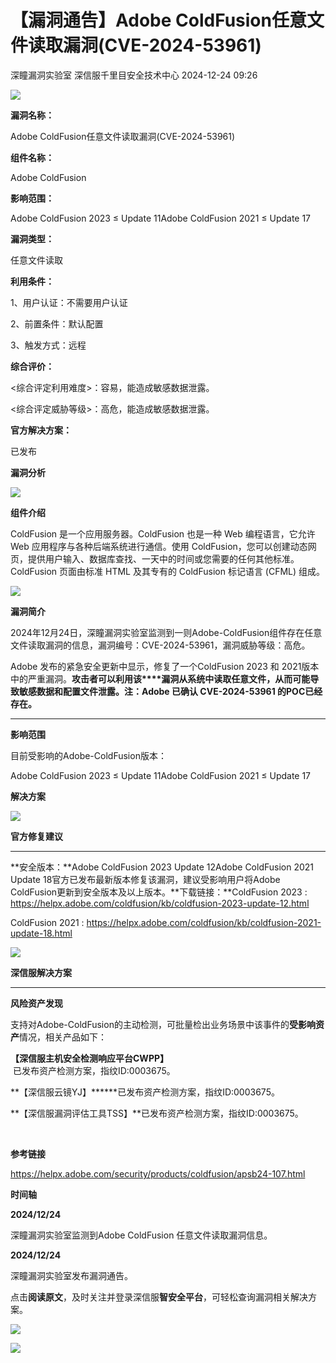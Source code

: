 #  【漏洞通告】Adobe ColdFusion任意文件读取漏洞(CVE-2024-53961)   
深瞳漏洞实验室  深信服千里目安全技术中心   2024-12-24 09:26  
  
![](https://mmbiz.qpic.cn/mmbiz_gif/w8NHw6tcQ5yHdPQGFEhKOpvGe1FoAloFHdk71clnbTXgDZ9Cc3ic1g9Ewic452XD51SQ00ncWXR3Dzp9SAt4yAXw/640?wx_fmt=gif&from=appmsg "")  
  
**漏洞名称：**  
  
Adobe ColdFusion任意文件读取漏洞(CVE-2024-53961)  
  
**组件名称：**  
  
Adobe ColdFusion  
  
**影响范围：**  
  
Adobe ColdFusion 2023 ≤ Update 11Adobe ColdFusion 2021 ≤ Update 17  
  
**漏洞类型：**  
  
任意文件读取  
  
**利用条件：**  
  
1、用户认证：不需要用户认证  
  
2、前置条件：默认配置  
  
3、触发方式：远程  
  
**综合评价：**  
  
<综合评定利用难度>：容易，能造成敏感数据泄露。  
  
<综合评定威胁等级>：高危，能造成敏感数据泄露。  
  
**官方解决方案：**  
  
已发布  
  
  
  
  
  
**漏洞分析**  
  
![](https://mmbiz.qpic.cn/mmbiz_gif/w8NHw6tcQ5yHdPQGFEhKOpvGe1FoAloFK6UApeaiank2XFTpfulpPF8xayfMAkXXW5cM2dKkSsEvDKbVfcp6Lvg/640?wx_fmt=gif&from=appmsg "")  
  
**组件介绍**  
  
ColdFusion 是一个应用服务器。ColdFusion 也是一种 Web 编程语言，它允许 Web 应用程序与各种后端系统进行通信。使用 ColdFusion，您可以创建动态网页，提供用户输入、数据库查找、一天中的时间或您需要的任何其他标准。ColdFusion 页面由标准 HTML 及其专有的 ColdFusion 标记语言 (CFML) 组成。  
  
![](https://mmbiz.qpic.cn/mmbiz_gif/w8NHw6tcQ5yHdPQGFEhKOpvGe1FoAloFK6UApeaiank2XFTpfulpPF8xayfMAkXXW5cM2dKkSsEvDKbVfcp6Lvg/640?wx_fmt=gif&from=appmsg "")  
  
**漏洞简介**  
  
2024年12月24日，深瞳漏洞实验室监测到一则Adobe-ColdFusion组件存在任意文件读取漏洞的信息，漏洞编号：CVE-2024-53961，漏洞威胁等级：高危。  
  
Adobe 发布的紧急安全更新中显示，修复了一个ColdFusion 2023 和 2021版本中的严重漏洞。**攻击者可以利用该****漏洞从系统中读取任意文件，从而可能导致敏感数据和配置文件泄露。注：Adobe 已确认 CVE-2024-53961 的POC已经存在。**  
  
****  
  
  
**影响范围**  
  
目前受影响的Adobe-ColdFusion版本：  
  
Adobe ColdFusion 2023 ≤ Update 11Adobe ColdFusion 2021 ≤ Update 17  
  
  
  
**解决方案**  
  
![](https://mmbiz.qpic.cn/mmbiz_gif/w8NHw6tcQ5yHdPQGFEhKOpvGe1FoAloFK6UApeaiank2XFTpfulpPF8xayfMAkXXW5cM2dKkSsEvDKbVfcp6Lvg/640?wx_fmt=gif&from=appmsg "")  
  
**官方修复建议**  
  
****  
**安全版本：**Adobe ColdFusion 2023 Update 12Adobe ColdFusion 2021 Update 18官方已发布最新版本修复该漏洞，建议受影响用户将Adobe ColdFusion更新到安全版本及以上版本。**下载链接：**ColdFusion 2023 : https://helpx.adobe.com/coldfusion/kb/coldfusion-2023-update-12.html  
  
ColdFusion 2021 : https://helpx.adobe.com/coldfusion/kb/coldfusion-2021-update-18.html  
  
![](https://mmbiz.qpic.cn/mmbiz_gif/w8NHw6tcQ5yHdPQGFEhKOpvGe1FoAloFK6UApeaiank2XFTpfulpPF8xayfMAkXXW5cM2dKkSsEvDKbVfcp6Lvg/640?wx_fmt=gif&from=appmsg "")  
  
**深信服解决方案**  
  
****  
**风险资产发现**  
  
支持对Adobe-ColdFusion的主动检测，可批量检出业务场景中该事件的**受影响资产**情况，相关产品如下：  
  
**【深信服主机安全检测响应平台CWPP】**  
 已发布资产检测方案，指纹ID:0003675。  
  
**【深信服云镜YJ】******已发布资产检测方案，指纹ID:0003675。  
  
**【深信服漏洞评估工具TSS】**已发布资产检测方案，指纹ID:0003675。  
  
   
  
  
**参考链接**  
  
  
  
https://helpx.adobe.com/security/products/coldfusion/apsb24-107.html  
  
  
  
**时间轴**  
  
  
  
**2024/12/24**  
  
深瞳漏洞实验室监测到Adobe ColdFusion 任意文件读取漏洞信息。  
  
  
**2024/12/24**  
  
深瞳漏洞实验室发布漏洞通告。  
  
点击**阅读原文**，及时关注并登录深信服**智安全平台**，可轻松查询漏洞相关解决方案。  
  
![](https://mmbiz.qpic.cn/mmbiz_png/w8NHw6tcQ5xlI5gf88omD1RHJ66Bsk5gEUEY1sibTPq40mtMrEaQ9uWGftibRw4IunEhB8A6dDfmrfSTYX7Lz5iaQ/640?wx_fmt=png&from=appmsg "")  
  
![](https://mmbiz.qpic.cn/mmbiz_png/w8NHw6tcQ5wticwnW9PNOkkqz62HoQfV5ibpMxIN1Dv0aKCNVgiaaCbhbgic6dBgK607321iadDlWayykUH47ERwR3w/640?wx_fmt=png "")  
  
  
